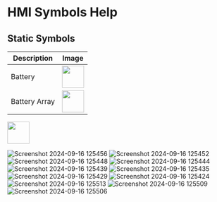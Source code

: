 # HMI Symbols Help
## Static Symbols

| Description | Image |
|-------------|-------|
| Battery | <img src="https://github.com/user-attachments/assets/1a247ef4-64be-4820-ba15-2b85387901e5" width="50px" /> |
| Battery Array | <img src="https://github.com/user-attachments/assets/bf87fa9c-f32a-46ad-980c-c7b94705111b" width="50px" /> |

<img src="https://github.com/user-attachments/assets/f79c66cf-e031-49a9-8ed8-04ded818e550" width="50px" /> 

![Screenshot 2024-09-16 125456](https://github.com/user-attachments/assets/cdaf58f8-0348-4459-80d4-4be92422e34d)
![Screenshot 2024-09-16 125452](https://github.com/user-attachments/assets/28f02007-95c8-4a25-917c-9380f9e1e2b2)
![Screenshot 2024-09-16 125448](https://github.com/user-attachments/assets/b82b505d-4896-47d5-8a76-c3c9b44579dd)
![Screenshot 2024-09-16 125444](https://github.com/user-attachments/assets/8cd00738-6faf-4714-80cf-a31709eda18b)
![Screenshot 2024-09-16 125439](https://github.com/user-attachments/assets/2badada9-7445-4839-b0cb-5559a0d4791f)
![Screenshot 2024-09-16 125435](https://github.com/user-attachments/assets/03a09754-2129-4c75-ae7a-0cae91617e85)
![Screenshot 2024-09-16 125429](https://github.com/user-attachments/assets/1750ab87-33d1-4d07-b4af-72535aa17870)
![Screenshot 2024-09-16 125424](https://github.com/user-attachments/assets/54c09155-5c41-49b5-8fdc-99e515961fdf)
![Screenshot 2024-09-16 125513]()
![Screenshot 2024-09-16 125509](https://github.com/user-attachments/assets/7c2753e5-878e-40e8-8765-0d4e97972f2e)
![Screenshot 2024-09-16 125506](https://github.com/user-attachments/assets/22fb7f99-d135-4c96-bae6-872bf3c56253)
